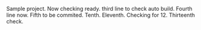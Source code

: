 Sample project.
Now checking ready.
third line to check auto build.
Fourth line now.
Fifth to be commited.
Tenth.
Eleventh.
Checking for 12.
Thirteenth check.